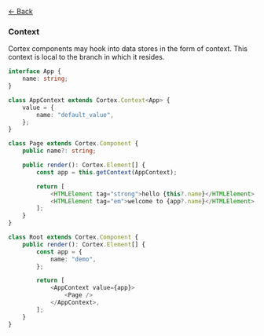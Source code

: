 [<- Back](../readme.md)

### Context

Cortex components may hook into data stores in the form of context. This context
is local to the branch in which it resides.

```typescript
interface App {
    name: string;
}

class AppContext extends Cortex.Context<App> {
    value = {
        name: "default_value",
    };
}
```

```typescript
class Page extends Cortex.Component {
    public name?: string;

    public render(): Cortex.Element[] {
        const app = this.getContext(AppContext);

        return [
            <HTMLElement tag="strong">hello {this?.name}</HTMLElement>,
            <HTMLElement tag="em">welcome to {app?.name}</HTMLElement>,
        ];
    }
}
```

```typescript
class Root extends Cortex.Component {
    public render(): Cortex.Element[] {
        const app = {
            name: "demo",
        };

        return [
            <AppContext value={app}>
                <Page />
            </AppContext>,
        ];
    }
}
```
